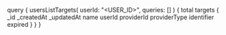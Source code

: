 query {
    usersListTargets(
        userId: "<USER_ID>",
        queries: []
    ) {
        total
        targets {
            _id
            _createdAt
            _updatedAt
            name
            userId
            providerId
            providerType
            identifier
            expired
        }
    }
}
